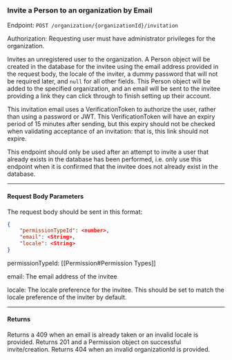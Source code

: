 ### Invite a Person to an organization by Email
Endpoint: `POST /organization/{organizationId}/invitation`

Authorization: Requesting user must have administrator privileges for the organization.

Invites an unregistered user to the organization. A Person object will be created in the database for the invitee using the email address provided in the request body, the locale of the inviter, a dummy password that will not be required later, and `null` for all other fields. This Person object will be added to the specified organization, and an email will be sent to the invitee providing a link they can click through to finish setting up their account.

This invitation email uses a VerificationToken to authorize the user, rather than using a password or JWT. This VerificationToken will have an expiry period of 15 minutes after sending, but this expiry should not be checked when validating acceptance of an invitation: that is, this link should not expire.

This endpoint should only be used after an attempt to invite a user that already exists in the database has been performed, i.e. only use this endpoint when it is confirmed that the invitee does not already exist in the database.
___
#### Request Body Parameters
The request body should be sent in this format: 
```json
{
	"permissionTypeId": <number>,
	"email": <String>,
	"locale": <String>
}
```
permissionTypeId: [[Permission#Permission Types]]

email: The email address of the invitee

locale: The locale preference for the invitee. This should be set to match the locale preference of the inviter by default.
___
#### Returns
Returns a 409 when an email is already taken or an invalid locale is provided. Returns 201 and a Permission object on successful invite/creation. Returns 404 when an invalid organizationId is provided.

